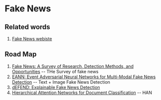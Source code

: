 # Fake News
## Related words
1. [Fake News webiste](https://www.fake-news-tutorial.com/)
## Road Map
1. [Fake News: A Survey of Research, Detection Methods, and Opportunities](https://arxiv.org/abs/1812.00315) -- THe Survey of fake news
2. [EANN: Event Adversarial Neural Networks for Multi-Modal Fake News Detection](https://dl.acm.org/citation.cfm?id=3219819.3219903) -- Text + Image Fake News Detection
3. [dEFEND: Explainable Fake News Detection](https://www.kdd.org/kdd2019/accepted-papers/view/defend-explainable-fake-news-detection)
4. [Hierarchical Attention Networks for Document Classification](https://www.aclweb.org/anthology/P16-2034/) -- HAN
